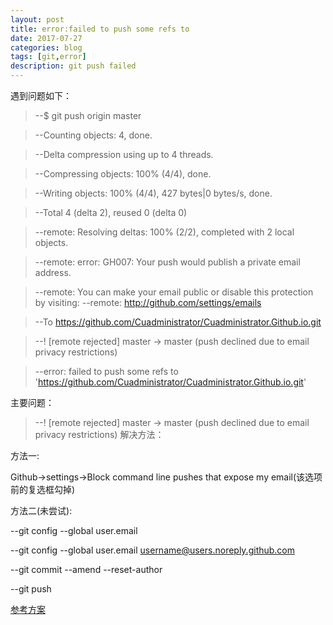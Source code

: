 ```yaml
---
layout: post
title: error:failed to push some refs to
date: 2017-07-27
categories: blog
tags: [git,error]
description: git push failed
---
```


遇到问题如下：

>--$ git push origin master</br>

>--Counting objects: 4, done.

>--Delta compression using up to 4 threads.

>--Compressing objects: 100% (4/4), done.

>--Writing objects: 100% (4/4), 427 bytes|0 bytes/s, done.

>--Total 4 (delta 2), reused 0 (delta 0)

>--remote: Resolving deltas: 100% (2/2), completed with 2 local objects.

>--remote: error: GH007: Your push would publish a private email address.

>--remote: You can make your email public or disable this protection by visiting:
>--remote: http://github.com/settings/emails

>--To https://github.com/Cuadministrator/Cuadministrator.Github.io.git

>--! [remote rejected] master -> master (push declined due to email privacy restrictions)

>--error: failed to push some refs to 'https://github.com/Cuadministrator/Cuadministrator.Github.io.git'

 主要问题：

>--! [remote rejected] master -> master (push declined due to email privacy restrictions)
 解决方法：

 方法一:

 Github->settings->Block command line pushes that expose my email(该选项前的复选框勾掉)

 方法二(未尝试):

 --git config --global user.email

 --git config --global user.email username@users.noreply.github.com

 --git commit --amend --reset-author

 --git push

 [参考方案](https://stackoverflow.com/questions/43378060/meaning-of-the-github-message-push-declined-due-to-email-privacy-restrictions)